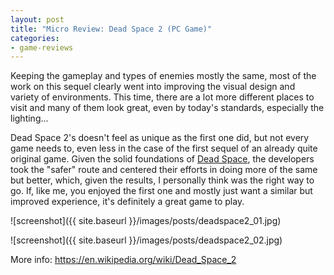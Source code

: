 ```yaml
---
layout: post
title: "Micro Review: Dead Space 2 (PC Game)"
categories:
- game-reviews
---
```


<p>Keeping the gameplay and types of enemies mostly the same, most of the work on this sequel clearly went into improving the visual design and variety of environments. This time, there are a lot more different places to visit and many of them look great, even by today's standards, especially the lighting...</p>
<p>Dead Space 2's doesn't feel as unique as the first one did, but not every game needs to, even less in the case of the first sequel of an already quite original game. Given the solid foundations of <a href="http://blog.binarynonsense.com/2016/07/05/micro-review-dead-space-pc/">Dead Space</a>, the developers took the "safer" route and centered their efforts in doing more of the same but better, which, given the results, I personally think was the right way to go. If, like me, you enjoyed the first one and mostly just want a similar but improved experience, it's definitely a great game to play.</p>


![screenshot]({{ site.baseurl }}/images/posts/deadspace2_01.jpg)


![screenshot]({{ site.baseurl }}/images/posts/deadspace2_02.jpg)


<p>More info: <a href="https://en.wikipedia.org/wiki/Dead_Space_2">https://en.wikipedia.org/wiki/Dead_Space_2</a></p>
